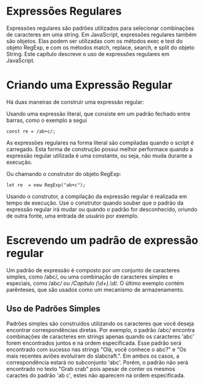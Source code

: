 # Expressões Regulares

Expressões regulares são padrões utilizados para selecionar combinações de caracteres em uma string. Em JavaScript, expressões regulares também são objetos. Elas podem ser utilizadas com os métodos exec e test do objeto RegExp, e com os métodos match, replace, search, e split do objeto String. Este capítulo descreve o uso de expressões regulares em JavaScript.

# Criando uma Expressão Regular

Há duas maneiras de construir uma expressão regular:

Usando uma expressão literal, que consiste em um padrão fechado entre barras, como o exemplo a segui

```
const re = /ab+c/;
```

As expressões regulares na forma literal são compiladas quando o script é carregado. Esta forma de construção possui melhor performace quando a expressão regular utilizada é uma constante, ou seja, não muda durante a execução.

Ou chamando o construtor do objeto RegExp:

```
let re  = new RegExp("ab+c");
```

Usando o construtor, a compilação da expressão regular é realizada em tempo de execução. Use o construtor quando souber que o padrão da expressão regular irá mudar ou quando o padrão for desconhecido, oriundo de outra fonte, uma entrada de usuário por exemplo.

# Escrevendo um padrão de expressão regular

Um padrão de expressão é composto por um conjunto de caracteres simples, como /abc/, ou uma combinação de caracteres simples e especiais, como /ab*c/ ou /Capitulo (\d+)\.\d*/. O último exemplo contém parênteses, que são usados como um mecanismo de armazenamento.

## Uso de Padrões Simples

Padrões simples são construídos utilizando os caracteres que você deseja encontrar correspondências diretas. Por exemplo, o padrão /abc/ encontra combinações de caracteres em strings apenas quando os caracteres 'abc' forem encontrados juntos e na ordem especificada. Esse padrão será encontrado com sucesso nas strings "Olá, você conhece o abc?" e "Os mais recentes aviões evoluíram do slabcraft.". Em ambos os casos, a correspondência estará no subconjunto 'abc'. Porém, o padrão não será encontrado no texto "Grab crab" pois apesar de conter os mesmos caractes do padrão 'ab c', estes não aparecem na ordem especificada.